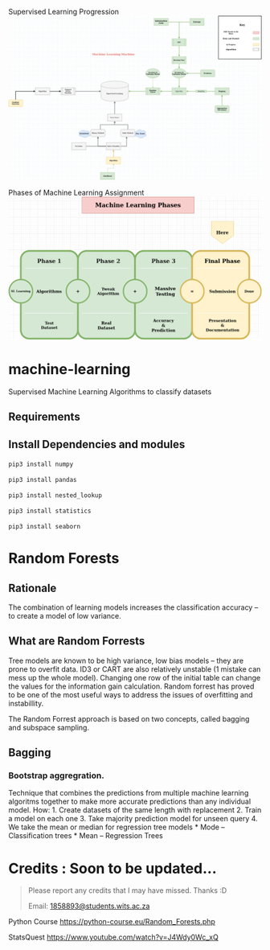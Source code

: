 Supervised Learning Progression
![Progress](https://github.com/whiterose-fsociety/machine-learning/blob/version_1/progress.jpg "progress")


Phases of Machine Learning Assignment
![Progress](https://github.com/whiterose-fsociety/machine-learning/blob/version_1/phase.png "Phases")


# machine-learning
Supervised Machine Learning Algorithms to classify datasets

## Requirements

## Install Dependencies and modules

  `pip3 install numpy`
 
  `pip3 install pandas`
  
  `pip3 install nested_lookup`
  
  `pip3 install statistics`
  
  `pip3 install seaborn`

# Random Forests


## Rationale
The combination of learning models increases the classification accuracy – to create a model of low variance.


## What are Random Forrests
Tree models are known to be high variance, low bias models – they are prone to overfit data. ID3 or CART are also relatively unstable (1 mistake can mess up the whole model).  Changing one row of the initial table can change the values for the information gain calculation.
Random forrest has proved to be one of the most useful ways to address the issues of overfitting and instabillity.

The Random Forrest approach is based on two concepts, called bagging and subspace sampling.

## Bagging
### Bootstrap aggregration.
Technique that combines the predictions from multiple machine learning algoritms together to make more accurate predictions than any individual model.
	How:
    1. Create datasets of the same length with replacement
    2. Train a model on each one
    3. Take majority prediction model for unseen query
    4.  We take the mean or median for regression tree models 
        *  Mode – Classification trees
        *  Mean – Regression Trees



# Credits : Soon to be updated...
> Please report any credits that I may have missed. Thanks :D
>
> Email: 1858893@students.wits.ac.za
>

Python Course
https://python-course.eu/Random_Forests.php

StatsQuest
https://www.youtube.com/watch?v=J4Wdy0Wc_xQ
